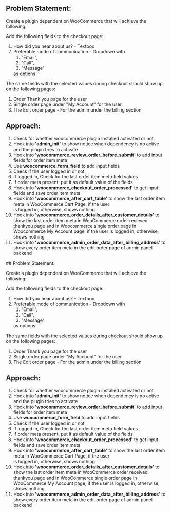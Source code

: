 ## Problem Statement:
<p>Create a plugin dependent on WooCommerce that will achieve the following:</p>
<p>Add the following fields to the checkout page:</p>
	<ol>
		<li>How did you hear about us? - Textbox
		<li>Preferable mode of communication - Dropdown with 
			<ol>
				<li>"Email",</li> <li>"Call",</li><li>"Message"</li>
			</ol>
			as options
		</li>
	</ol>
	<p>The same fields with the selected values during checkout should show up on the following pages:<p>
		<ol>
			<li>Order Thank you page for the user</li>
			<li>Single order page under "My Account" for the user</li>
			<li>The Edit order page - For the admin under the billing section</li>
		</ol>


## Approach:
<ol>
	<li>Check for whether woocommerce plugin installed activated or not</li>
	<li>Hook into <strong>'admin_init'</strong> to show notice when dependency is no active and the plugin tries to activate</li>
	<li>Hook into <strong>'woocommerce_review_order_before_submit'</strong> to add input fields for order item meta</li>
	<li>Use <strong>woocommerce_form_field</strong> to add input fields</li>
	<li>Check if the user logged in or not</li>
	<li>If logged in, Check for the last order item meta field values</li>
	<li>If order meta present, put it as default value of the fields</li>
	<li>Hook into <strong>'woocommerce_checkout_order_processed'</strong> to get input fields and save order item meta</li>
	<li>Hook into <strong>'woocommerce_after_cart_table'</strong> to show the last order item meta in WooCommerce Cart Page, if the user<br> is logged in, otherwise, shows nothing</li>
	<li>Hook into <strong>'woocommerce_order_details_after_customer_details'</strong> to show the last order item meta in WooCommerce order recieved thankyou page and in Woocommerce single order page in Woocommerce My Account page, if the user is logged in, otherwise, shows nothing</li>
	<li>Hook into <strong>'woocommerce_admin_order_data_after_billing_address'</strong> to show every order item meta in the edit order page of admin panel backend</li>
</ol>
## Problem Statement:
<p>Create a plugin dependent on WooCommerce that will achieve the following:</p>
<p>Add the following fields to the checkout page:</p>
	<ol>
		<li>How did you hear about us? - Textbox
		<li>Preferable mode of communication - Dropdown with 
			<ol>
				<li>"Email",</li> <li>"Call",</li><li>"Message"</li>
			</ol>
			as options
		</li>
	</ol>
	<p>The same fields with the selected values during checkout should show up on the following pages:<p>
		<ol>
			<li>Order Thank you page for the user</li>
			<li>Single order page under "My Account" for the user</li>
			<li>The Edit order page - For the admin under the billing section</li>
		</ol>


## Approach:
<ol>
	<li>Check for whether woocommerce plugin installed activated or not</li>
	<li>Hook into <strong>'admin_init'</strong> to show notice when dependency is no active and the plugin tries to activate</li>
	<li>Hook into <strong>'woocommerce_review_order_before_submit'</strong> to add input fields for order item meta</li>
	<li>Use <strong>woocommerce_form_field</strong> to add input fields</li>
	<li>Check if the user logged in or not</li>
	<li>If logged in, Check for the last order item meta field values</li>
	<li>If order meta present, put it as default value of the fields</li>
	<li>Hook into <strong>'woocommerce_checkout_order_processed'</strong> to get input fields and save order item meta</li>
	<li>Hook into <strong>'woocommerce_after_cart_table'</strong> to show the last order item meta in WooCommerce Cart Page, if the user<br> is logged in, otherwise, shows nothing</li>
	<li>Hook into <strong>'woocommerce_order_details_after_customer_details'</strong> to show the last order item meta in WooCommerce order received thankyou page and in WooCommerce single order page in WooCommerce My Account page, if the user is logged in, otherwise, shows nothing</li>
	<li>Hook into <strong>'woocommerce_admin_order_data_after_billing_address'</strong> to show every order item meta in the edit order page of admin panel backend</li>
</ol>